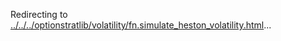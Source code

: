 Redirecting to
[../../../optionstratlib/volatility/fn.simulate_heston_volatility.html](../../../optionstratlib/volatility/fn.simulate_heston_volatility.html)\...

